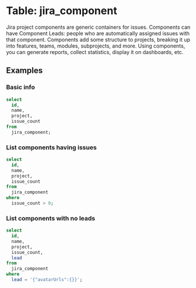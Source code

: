 # Table: jira_component

Jira project components are generic containers for issues. Components can have Component Leads: people who are automatically assigned issues with that component. Components add some structure to projects, breaking it up into features, teams, modules, subprojects, and more. Using components, you can generate reports, collect statistics, display it on dashboards, etc.

## Examples

### Basic info

```sql
select
  id,
  name,
  project,
  issue_count
from
  jira_component;
```

### List components having issues

```sql
select
  id,
  name,
  project,
  issue_count
from
  jira_component
where
  issue_count > 0;
```

### List components with no leads

```sql
select
  id,
  name,
  project,
  issue_count,
  lead
from
  jira_component
where
  lead = '{"avatarUrls":{}}';
```
